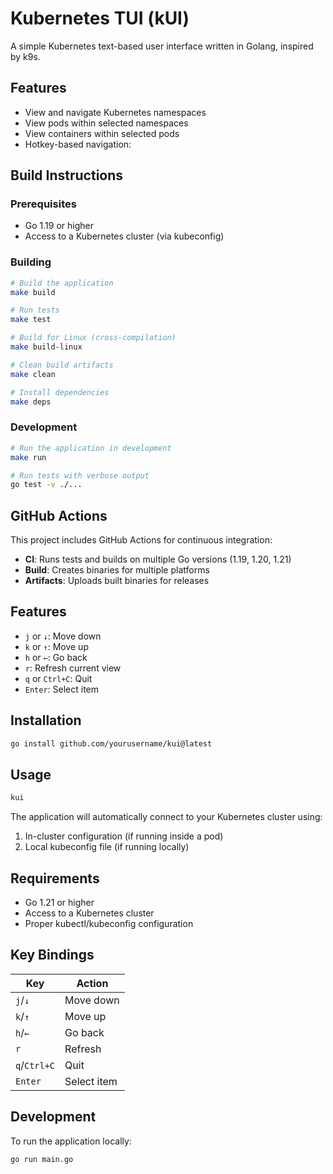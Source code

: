 # Kubernetes TUI (kUI)

A simple Kubernetes text-based user interface written in Golang, inspired by k9s.

## Features

- View and navigate Kubernetes namespaces
- View pods within selected namespaces
- View containers within selected pods
- Hotkey-based navigation:

## Build Instructions

### Prerequisites
- Go 1.19 or higher
- Access to a Kubernetes cluster (via kubeconfig)

### Building

```bash
# Build the application
make build

# Run tests
make test

# Build for Linux (cross-compilation)
make build-linux

# Clean build artifacts
make clean

# Install dependencies
make deps
```

### Development

```bash
# Run the application in development
make run

# Run tests with verbose output
go test -v ./...
```

## GitHub Actions

This project includes GitHub Actions for continuous integration:
- **CI**: Runs tests and builds on multiple Go versions (1.19, 1.20, 1.21)
- **Build**: Creates binaries for multiple platforms
- **Artifacts**: Uploads built binaries for releases

## Features
  - `j` or `↓`: Move down
  - `k` or `↑`: Move up
  - `h` or `←`: Go back
  - `r`: Refresh current view
  - `q` or `Ctrl+C`: Quit
  - `Enter`: Select item

## Installation

```bash
go install github.com/yourusername/kui@latest
```

## Usage

```bash
kui
```

The application will automatically connect to your Kubernetes cluster using:
1. In-cluster configuration (if running inside a pod)
2. Local kubeconfig file (if running locally)

## Requirements

- Go 1.21 or higher
- Access to a Kubernetes cluster
- Proper kubectl/kubeconfig configuration

## Key Bindings

| Key | Action |
|-----|--------|
| `j`/`↓` | Move down |
| `k`/`↑` | Move up |
| `h`/`←` | Go back |
| `r` | Refresh |
| `q`/`Ctrl+C` | Quit |
| `Enter` | Select item |

## Development

To run the application locally:

```bash
go run main.go
```
